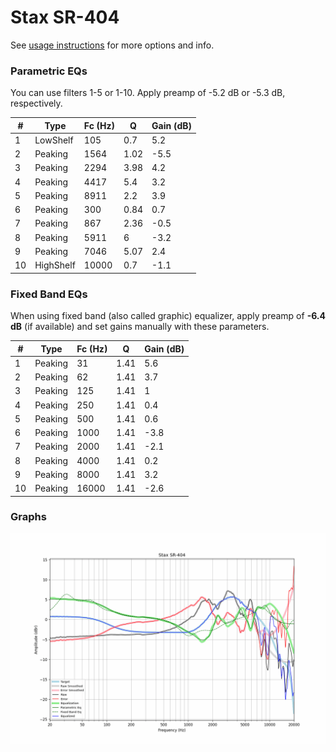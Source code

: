 # Stax SR-404
See [usage instructions](https://github.com/jaakkopasanen/AutoEq#usage) for more options and info.

### Parametric EQs
You can use filters 1-5 or 1-10. Apply preamp of -5.2 dB or -5.3 dB, respectively.

|   # | Type      |   Fc (Hz) |    Q |   Gain (dB) |
|-----|-----------|-----------|------|-------------|
|   1 | LowShelf  |       105 | 0.7  |         5.2 |
|   2 | Peaking   |      1564 | 1.02 |        -5.5 |
|   3 | Peaking   |      2294 | 3.98 |         4.2 |
|   4 | Peaking   |      4417 | 5.4  |         3.2 |
|   5 | Peaking   |      8911 | 2.2  |         3.9 |
|   6 | Peaking   |       300 | 0.84 |         0.7 |
|   7 | Peaking   |       867 | 2.36 |        -0.5 |
|   8 | Peaking   |      5911 | 6    |        -3.2 |
|   9 | Peaking   |      7046 | 5.07 |         2.4 |
|  10 | HighShelf |     10000 | 0.7  |        -1.1 |

### Fixed Band EQs
When using fixed band (also called graphic) equalizer, apply preamp of **-6.4 dB** (if available) and set gains manually with these parameters.

|   # | Type    |   Fc (Hz) |    Q |   Gain (dB) |
|-----|---------|-----------|------|-------------|
|   1 | Peaking |        31 | 1.41 |         5.6 |
|   2 | Peaking |        62 | 1.41 |         3.7 |
|   3 | Peaking |       125 | 1.41 |         1   |
|   4 | Peaking |       250 | 1.41 |         0.4 |
|   5 | Peaking |       500 | 1.41 |         0.6 |
|   6 | Peaking |      1000 | 1.41 |        -3.8 |
|   7 | Peaking |      2000 | 1.41 |        -2.1 |
|   8 | Peaking |      4000 | 1.41 |         0.2 |
|   9 | Peaking |      8000 | 1.41 |         3.2 |
|  10 | Peaking |     16000 | 1.41 |        -2.6 |

### Graphs
![](./Stax%20SR-404.png)
